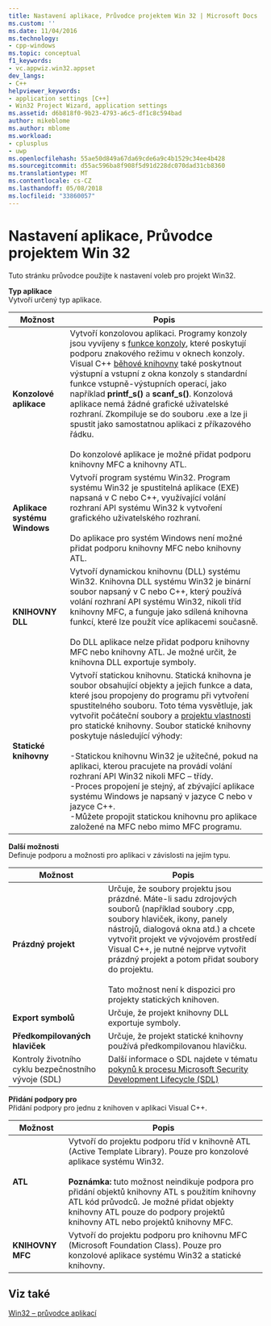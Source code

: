 ```yaml
---
title: Nastavení aplikace, Průvodce projektem Win 32 | Microsoft Docs
ms.custom: ''
ms.date: 11/04/2016
ms.technology:
- cpp-windows
ms.topic: conceptual
f1_keywords:
- vc.appwiz.win32.appset
dev_langs:
- C++
helpviewer_keywords:
- application settings [C++]
- Win32 Project Wizard, application settings
ms.assetid: d6b818f0-9b23-4793-a6c5-df1c8c594bad
author: mikeblome
ms.author: mblome
ms.workload:
- cplusplus
- uwp
ms.openlocfilehash: 55ae50d849a67da69cde6a9c4b1529c34ee4b428
ms.sourcegitcommit: d55ac596ba8f908f5d91d228dc070dad31cb8360
ms.translationtype: MT
ms.contentlocale: cs-CZ
ms.lasthandoff: 05/08/2018
ms.locfileid: "33860057"
---
```

# <a name="application-settings-win-32-project-wizard"></a>Nastavení aplikace, Průvodce projektem Win 32
Tuto stránku průvodce použijte k nastavení voleb pro projekt Win32.  
  
 **Typ aplikace**  
 Vytvoří určený typ aplikace.  
  
|Možnost|Popis|  
|------------|-----------------|  
|**Konzolové aplikace**|Vytvoří konzolovou aplikaci. Programy konzoly jsou vyvíjeny s [funkce konzoly](https://msdn.microsoft.com/en-us/library/ms813137.aspx), které poskytují podporu znakového režimu v oknech konzoly. Visual C++ [běhové knihovny](../c-runtime-library/c-run-time-library-reference.md) také poskytnout výstupní a vstupní z okna konzoly s standardní funkce vstupně-výstupních operací, jako například **printf_s()** a **scanf_s()**. Konzolová aplikace nemá žádné grafické uživatelské rozhraní. Zkompiluje se do souboru .exe a lze ji spustit jako samostatnou aplikaci z příkazového řádku.<br /><br /> Do konzolové aplikace je možné přidat podporu knihovny MFC a knihovny ATL.|  
|**Aplikace systému Windows**|Vytvoří program systému Win32. Program systému Win32 je spustitelná aplikace (EXE) napsaná v C nebo C++, využívající volání rozhraní API systému Win32 k vytvoření grafického uživatelského rozhraní.<br /><br /> Do aplikace pro systém Windows není možné přidat podporu knihovny MFC nebo knihovny ATL.|  
|**KNIHOVNY DLL**|Vytvoří dynamickou knihovnu (DLL) systému Win32. Knihovna DLL systému Win32 je binární soubor napsaný v C nebo C++, který používá volání rozhraní API systému Win32, nikoli tříd knihovny MFC, a funguje jako sdílená knihovna funkcí, které lze použít více aplikacemi současně.<br /><br /> Do DLL aplikace nelze přidat podporu knihovny MFC nebo knihovny ATL. Je možné určit, že knihovna DLL exportuje symboly.|  
|**Statické knihovny**|Vytvoří statickou knihovnu. Statická knihovna je soubor obsahující objekty a jejich funkce a data, které jsou propojeny do programu při vytvoření spustitelného souboru. Toto téma vysvětluje, jak vytvořit počáteční soubory a [projektu vlastnosti](../ide/property-pages-visual-cpp.md) pro statické knihovny. Soubor statické knihovny poskytuje následující výhody:<br /><br /> -Statickou knihovnu Win32 je užitečné, pokud na aplikaci, kterou pracujete na provádí volání rozhraní API Win32 nikoli MFC – třídy.<br />-Proces propojení je stejný, ať zbývající aplikace systému Windows je napsaný v jazyce C nebo v jazyce C++.<br />-Můžete propojit statickou knihovnu pro aplikace založené na MFC nebo mimo MFC programu.|  
  
 **Další možnosti**  
 Definuje podporu a možnosti pro aplikaci v závislosti na jejím typu.  
  
|Možnost|Popis|  
|------------|-----------------|  
|**Prázdný projekt**|Určuje, že soubory projektu jsou prázdné. Máte-li sadu zdrojových souborů (například soubory .cpp, soubory hlaviček, ikony, panely nástrojů, dialogová okna atd.) a chcete vytvořit projekt ve vývojovém prostředí Visual C++, je nutné nejprve vytvořit prázdný projekt a potom přidat soubory do projektu.<br /><br /> Tato možnost není k dispozici pro projekty statických knihoven.|  
|**Export symbolů**|Určuje, že projekt knihovny DLL exportuje symboly.|  
|**Předkompilovaných hlaviček**|Určuje, že projekt statické knihovny používá předkompilovanou hlavičku.|  
|Kontroly životního cyklu bezpečnostního vývoje (SDL)|Další informace o SDL najdete v tématu [pokynů k procesu Microsoft Security Development Lifecycle (SDL)](../build/reference/sdl-enable-additional-security-checks.md)|  
  
 **Přidání podpory pro**  
 Přidání podpory pro jednu z knihoven v aplikaci Visual C++.  
  
|Možnost|Popis|  
|------------|-----------------|  
|**ATL**|Vytvoří do projektu podporu tříd v knihovně ATL (Active Template Library). Pouze pro konzolové aplikace systému Win32.<br /><br /> **Poznámka:** tuto možnost neindikuje podpora pro přidání objektů knihovny ATL s použitím knihovny ATL kód průvodců. Je možné přidat objekty knihovny ATL pouze do podpory projektů knihovny ATL nebo projektů knihovny MFC.|  
|**KNIHOVNY MFC**|Vytvoří do projektu podporu pro knihovnu MFC (Microsoft Foundation Class). Pouze pro konzolové aplikace systému Win32 a statické knihovny.|  
  
## <a name="see-also"></a>Viz také  
 [Win32 – průvodce aplikací](../windows/win32-application-wizard.md)   
